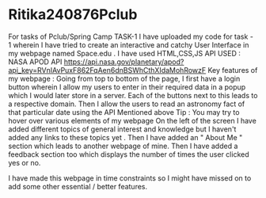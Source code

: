 # Ritika240876Pclub
For tasks of Pclub/Spring Camp
TASK-1
I have uploaded my code for task - 1 wherein I have tried to create an interactive and catchy User Interface in my webpage named Space.edu  .
I have used HTML,CSS,JS
API USED : NASA APOD API https://api.nasa.gov/planetary/apod?api_key=RVnIAvPuxF862FqAen6dnBSWhCthXIdaMohRowzF
Key features of my webpage : 
Going from top to bottom of the page, I first have a login button wherein I allow my users to enter in their required data in a popup which I would later store in a server.
Each of the buttons next to this leads to a respective domain.
Then I allow the users to read an astronomy fact of that particular date using the API Mentioned above
Tip : You may try to hover over various elements of my webpage
On the left of the screen I have added different topics of general interest and knowledge but I haven't added any links to these topics yet .
Then I have added an " About Me " section which leads to another webpage of mine.
Then I have added a feedback section too which displays the number of times the user clicked yes or no.

I have made this webpage in time constraints so I might have missed on to add some other essential / better features. 
